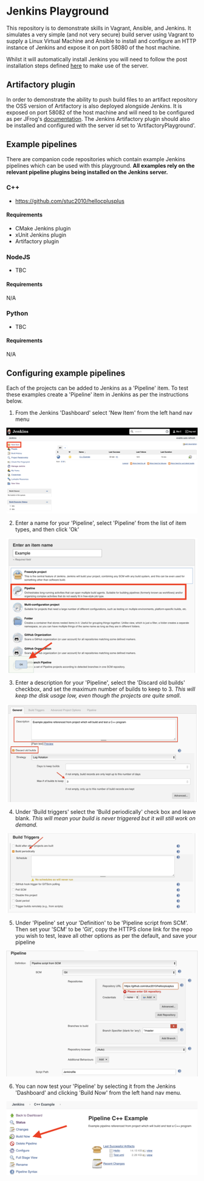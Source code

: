 # Jenkins Playground
This repository is to demonstrate skills in Vagrant, Ansible, and Jenkins. It simulates a very simple (and not very secure) build server using Vagrant to supply a Linux Virtual Machine and Ansible to install and configure an HTTP instance of Jenkins and expose it on port 58080 of the host machine.

Whilst it will automatically install Jenkins you will need to follow the post installation steps defined [here](https://www.jenkins.io/doc/book/installing/#setup-wizard) to make use of the server. 

## Artifactory plugin
In order to demonstrate the ability to push build files to an artifact repository the OSS version of Artifactory is also deployed alongside Jenkins. It is exposed on port 58082 of the host machine and will need to be configured as per JFrog's [documentation](https://www.jfrog.com/confluence/display/JFROG/Installing+Artifactory#InstallingArtifactory-Post-InstallSteps). The Jenkins Artifactory plugin should also be installed and configured with the server id set to 'ArtifactoryPlayground'.

## Example pipelines
There are companion code repositories which contain example Jenkins pipelines which can be used with this playground. **All examples rely on the relevant pipeline plugins being installed on the Jenkins server.** 

### C++ 
* https://github.com/stuc2010/hellocplusplus

#### Requirements
* CMake Jenkins plugin
* xUnit Jenkins plugin
* Artifactory plugin

### NodeJS
* TBC

#### Requirements
N/A

### Python
* TBC

#### Requirements
N/A

## Configuring example pipelines
Each of the projects can be added to Jenkins as a 'Pipeline' item. To test these examples create a 'Pipeline' item in Jenkins as per the instructions below.

1. From the Jenkins 'Dashboard' select 'New Item' from the left hand nav menu

![](images/jenkins-new-item.png)

2. Enter a name for your 'Pipeline', select 'Pipeline' from the list of item types, and then click 'Ok'

![](images/new-item-setup.png)

3. Enter a description for your 'Pipeline', select the 'Discard old builds' checkbox, and set the maximum number of builds to keep to 3. *This will keep the disk usage low, even though the projects are quite small*.

![](images/pipeline-setup-general.png)

4. Under 'Build triggers' select the 'Build periodically' check box and leave blank. *This will mean your build is never triggered but it will still work on demand.*

![](images/pipeline-setup-build-triggers.png)

5. Under 'Pipeline' set your 'Definition' to be 'Pipeline script from SCM'. Then set your 'SCM' to be 'Git', copy the HTTPS clone link for the repo you wish to test, leave all other options as per the default, and save your pipeline

![](images/pipeline-setup-git.png)

6. You can now test your 'Pipeline' by selecting it from the Jenkins 'Dashboard' and clicking 'Build Now' from the left hand nav menu.

![](images/build-now.png)